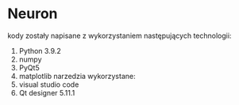 # Neuron
kody zostały napisane z wykorzystaniem następujących technologii:
1. Python 3.9.2
2. numpy
3. PyQt5
4. matplotlib
narzedzia wykorzystane:
1. visual studio code
2. Qt designer 5.11.1